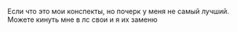 Если что это мои конспекты, но почерк у меня не самый лучший. Можете кинуть мне в лс свои и я их заменю
